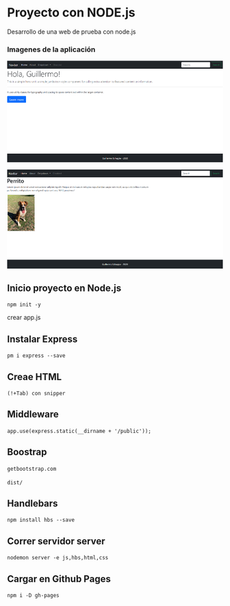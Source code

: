 # Proyecto con NODE.js

Desarrollo de una web de prueba con node.js

### Imagenes de la aplicación

![](imagenes/1.png)

![](imagenes/2.png)


## Inicio proyecto en Node.js

```
npm init -y
```

crear app.js


## Instalar Express

```
pm i express --save
```

## Creae HTML
``` 
(!+Tab) con snipper
``` 

## Middleware
``` 
app.use(express.static(__dirname + '/public'));
``` 

## Boostrap

``` 
getbootstrap.com

dist/
``` 

## Handlebars

```
npm install hbs --save
```

## Correr servidor server

```
nodemon server -e js,hbs,html,css
```

## Cargar en Github Pages
```
npm i -D gh-pages
```